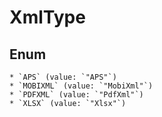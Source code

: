 # XmlType

## Enum

    * `APS` (value: `"APS"`)
    * `MOBIXML` (value: `"MobiXml"`)
    * `PDFXML` (value: `"PdfXml"`)
    * `XLSX` (value: `"Xlsx"`)
